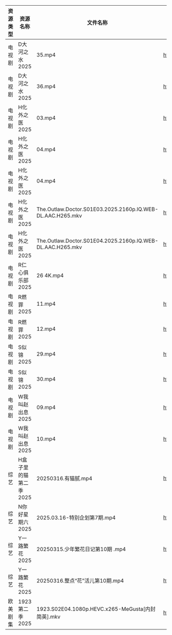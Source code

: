 | 资源类型 | 资源名称          | 文件名称                                                       | 分享链接                                 | 更新时间                |
| ---- | ------------- | ---------------------------------------------------------- | ------------------------------------ | ------------------- |
| 电视剧  | D大河之水2025     | 35.mp4                                                     | https://www.alipan.com/s/eXYBFuJS9eA | 2025-03-16 22:05:28 |
| 电视剧  | D大河之水2025     | 36.mp4                                                     | https://www.alipan.com/s/eXYBFuJS9eA | 2025-03-16 22:05:28 |
| 电视剧  | H化外之医2025     | 03.mp4                                                     | https://www.alipan.com/s/wjvT5FZLoJf | 2025-03-16 08:05:41 |
| 电视剧  | H化外之医2025     | 04.mp4                                                     | https://pan.quark.cn/s/5e35f6a2b34c  | 2025-03-16 01:22:56 |
| 电视剧  | H化外之医2025     | 04.mp4                                                     | https://www.alipan.com/s/wjvT5FZLoJf | 2025-03-16 08:05:41 |
| 电视剧  | H化外之医2025     | The.Outlaw.Doctor.S01E03.2025.2160p.IQ.WEB-DL.AAC.H265.mkv | https://pan.quark.cn/s/5e35f6a2b34c  | 2025-03-16 16:22:56 |
| 电视剧  | H化外之医2025     | The.Outlaw.Doctor.S01E04.2025.2160p.IQ.WEB-DL.AAC.H265.mkv | https://pan.quark.cn/s/5e35f6a2b34c  | 2025-03-16 16:22:53 |
| 电视剧  | R仁心俱乐部2025    | 26 4K.mp4                                                  | https://pan.quark.cn/s/d6cfecc01934  | 2025-03-16 21:25:26 |
| 电视剧  | R燃罪2025       | 11.mp4                                                     | https://www.alipan.com/s/R1VTj12mT2c | 2025-03-16 20:07:15 |
| 电视剧  | R燃罪2025       | 12.mp4                                                     | https://www.alipan.com/s/R1VTj12mT2c | 2025-03-16 20:07:15 |
| 电视剧  | S似锦2025       | 29.mp4                                                     | https://www.alipan.com/s/VMdivamJ5t3 | 2025-03-16 00:06:51 |
| 电视剧  | S似锦2025       | 30.mp4                                                     | https://www.alipan.com/s/VMdivamJ5t3 | 2025-03-16 00:06:51 |
| 电视剧  | W我叫赵出息2025    | 09.mp4                                                     | https://www.alipan.com/s/eJE8EhtETs6 | 2025-03-16 20:07:30 |
| 电视剧  | W我叫赵出息2025    | 10.mp4                                                     | https://www.alipan.com/s/eJE8EhtETs6 | 2025-03-16 20:07:30 |
| 综艺   | H盒子里的猫第二季2025 | 20250316.有猫腻.mp4                                           | https://www.alipan.com/s/W6PdmWUu7Wr | 2025-03-16 16:08:20 |
| 综艺   | N你好星期六2025    | 2025.03.16-特别企划第7期.mp4                                     | https://www.alipan.com/s/nvuMvPrHLGa | 2025-03-16 14:08:40 |
| 综艺   | Y一路繁花2025     | 20250315.少年繁花日记第10期 .mp4                                   | https://www.alipan.com/s/XRkeHn2Nxtw | 2025-03-16 14:09:45 |
| 综艺   | Y一路繁花2025     | 20250316.整点“花”活儿第10期.mp4                                   | https://www.alipan.com/s/XRkeHn2Nxtw | 2025-03-16 18:09:40 |
| 欧美剧集 | 1923第二季2025   | 1923.S02E04.1080p.HEVC.x265-MeGusta[内封简英].mkv              | https://pan.quark.cn/s/8367dde325d9  | 2025-03-16 16:20:15 |

